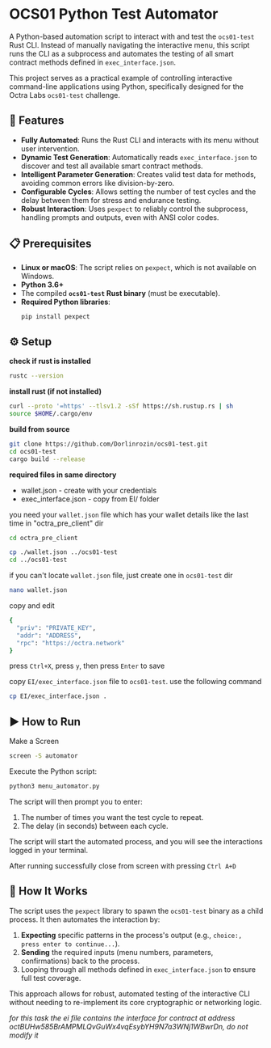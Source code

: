 # OCS01 Python Test Automator

A Python-based automation script to interact with and test the `ocs01-test` Rust CLI. Instead of manually navigating the interactive menu, this script runs the CLI as a subprocess and automates the testing of all smart contract methods defined in `exec_interface.json`.

This project serves as a practical example of controlling interactive command-line applications using Python, specifically designed for the Octra Labs `ocs01-test` challenge.

## 🚀 Features

-   **Fully Automated**: Runs the Rust CLI and interacts with its menu without user intervention.
-   **Dynamic Test Generation**: Automatically reads `exec_interface.json` to discover and test all available smart contract methods.
-   **Intelligent Parameter Generation**: Creates valid test data for methods, avoiding common errors like division-by-zero.
-   **Configurable Cycles**: Allows setting the number of test cycles and the delay between them for stress and endurance testing.
-   **Robust Interaction**: Uses `pexpect` to reliably control the subprocess, handling prompts and outputs, even with ANSI color codes.

## 📋 Prerequisites

-   **Linux or macOS**: The script relies on `pexpect`, which is not available on Windows.
-   **Python 3.6+**
-   The compiled **`ocs01-test` Rust binary** (must be executable).
-   **Required Python libraries**:
    ```bash
    pip install pexpect
    ```

## ⚙️ Setup
**check if rust is installed**
```bash
rustc --version
```
**install rust (if not installed)**

```bash
curl --proto '=https' --tlsv1.2 -sSf https://sh.rustup.rs | sh
source $HOME/.cargo/env
```

**build from source**

```bash
git clone https://github.com/Dorlinrozin/ocs01-test.git
cd ocs01-test
cargo build --release
```

**required files in same directory**

-   wallet.json - create with your credentials
-   exec_interface.json - copy from EI/ folder

you need your `wallet.json` file which has your wallet details like the last time in "octra_pre_client" dir
```bash
cd octra_pre_client
```
```bash
cp ./wallet.json ../ocs01-test
cd ../ocs01-test
```
if you can't locate `wallet.json` file, just create one in `ocs01-test` dir
```bash
nano wallet.json
```
copy and edit
```bash
{
  "priv": "PRIVATE_KEY",
  "addr": "ADDRESS",
  "rpc": "https://octra.network"
}
```
press `Ctrl+X`, press `y`, then press `Enter` to save

copy `EI/exec_interface.json` file to `ocs01-test`. use the following command
```bash
cp EI/exec_interface.json .
```

## ▶️ How to Run

Make a Screen
```bash
screen -S automator
```
Execute the Python script:
```bash
python3 menu_automator.py 
```
The script will then prompt you to enter:

1. The number of times you want the test cycle to repeat.
2. The delay (in seconds) between each cycle.

The script will start the automated process, and you will see the interactions logged in your terminal.

After running successfully close from screen with pressing `Ctrl A+D`

## 🔧 How It Works

The script uses the `pexpect` library to spawn the `ocs01-test` binary as a child process. It then automates the interaction by:
1. **Expecting** specific patterns in the process's output (e.g., `choice:, press enter to continue...`).
2. **Sending** the required inputs (menu numbers, parameters, confirmations) back to the process.
3. Looping through all methods defined in `exec_interface.json` to ensure full test coverage.

This approach allows for robust, automated testing of the interactive CLI without needing to re-implement its core cryptographic or networking logic.



*for this task the ei file contains the interface for contract at address octBUHw585BrAMPMLQvGuWx4vqEsybYH9N7a3WNj1WBwrDn, do not modify it*
